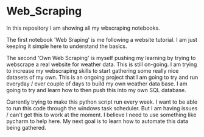 # Web_Scraping

In this repository I am showing all my wbscraping notebooks. 

The first notebook 'Web Sraping' is me following a website tutorial. I am just keeping it simple here to understand the basics. 

The second 'Own Web Scraping' is myself pushing my learning by trying to webscrape a real website for weather data. This is still on-going. I am trying to increase my webscraping skills to start gathering some really nice datasets of my own. This is an ongoing project that I am going to try and run everyday / ever couple of days to build my own weather data base. I am going to try and learn how to then push this into my own SQL database. 

Currently trying to make this python script run every week. I want to be able to run this code through the windows task scheduler. But I am having issues / can't get this to work at the moment. I believe I need to use something like pycharm to help here. My next goal is to learn how to automate this data being gathered. 
